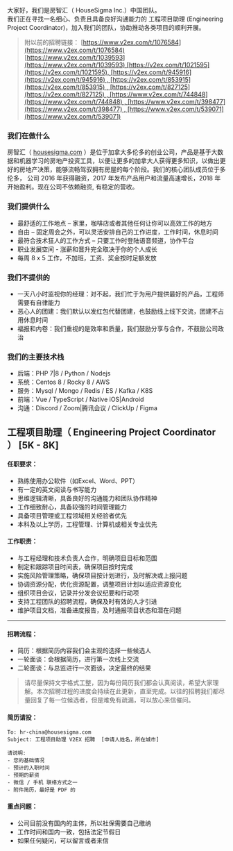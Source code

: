 大家好，我们是房智汇（ HouseSigma Inc.）中国团队。  
我们正在寻找一名细心、负责且具备良好沟通能力的 工程项目助理 (Engineering Project Coordinator)，加入我们的团队，协助推动各类项目的顺利开展。

> 附以前的招聘链接： [https://www.v2ex.com/t/1076584](https://www.v2ex.com/t/1076584) [https://www.v2ex.com/t/1039593](https://www.v2ex.com/t/1039593) [https://v2ex.com/t/1021595](https://v2ex.com/t/1021595), [https://v2ex.com/t/945916](https://v2ex.com/t/945916) , [https://v2ex.com/t/853915](https://v2ex.com/t/853915) , [https://v2ex.com/t/827125](https://v2ex.com/t/827125) , [https://www.v2ex.com/t/744848](https://www.v2ex.com/t/744848) , [https://www.v2ex.com/t/398477](https://www.v2ex.com/t/398477) , [https://www.v2ex.com/t/539071](https://www.v2ex.com/t/539071)

### 我们在做什么

房智汇（ [housesigma.com](http://housesigma.com/) ）是位于加拿大多伦多的创业公司，产品是基于大数据和机器学习的房地产投资工具，以便让更多的加拿大人获得更多知识，以做出更好的房地产决策，能够流畅驾驭拥有房屋的每个阶段。我们的核心团队成员位于多伦多， 公司 2016 年获得融资，2017 年发布产品用户和流量高速增长，2018 年开始盈利。现在公司不依赖融资, 有稳定的营收。

### 我们提供什么

- 最舒适的工作地点 – 家里，咖啡店或者其他任何让你可以高效工作的地方
- 自由 – 固定周会之外，可以灵活安排自己的工作进度，工作时间，休息时间
- 最符合技术狂人的工作方式 – 只要工作时登陆语音频道，协作平台
- 职业发展空间 - 涨薪和晋升完全取决于你的个人成长
- 每周 8 x 5 工作，不加班，工资、奖金按时足额发放

### 我们不提供的

- 一天八小时监视你的经理：对不起，我们忙于为用户提供最好的产品，工程师需要有自律能力
- 恶心人的团建：我们默认以发红包代替团建，也鼓励线上线下交流，团建不占用休息时间
- 福报和内卷：我们重视的是效率和质量，我们鼓励分享与合作，不鼓励公司政治

### 我们的主要技术栈

- 后端：PHP 7|8 / Python / Nodejs
- 系统：Centos 8 / Rocky 8 / AWS
- 服务：Mysql / Mongo / Redis / ES / Kafka / K8S
- 前端：Vue / TypeScript / Native iOS|Android
- 沟通：Discord / Zoom|腾讯会议 / ClickUp / Figma

## 工程项目助理（ Engineering Project Coordinator ） [5K - 8K]

#### 任职要求：

- 熟练使用办公软件（如Excel、Word、PPT）
- 有一定的英文阅读与书写能力
- 思维逻辑清晰，具备良好的沟通能力和团队协作精神
- 工作细致耐心，具备较强的时间管理能力
- 具备项目管理或工程领域相关经验者优先
- 本科及以上学历，工程管理、计算机或相关专业优先

#### 工作职责：

- 与工程经理和技术负责人合作，明确项目目标和范围
- 制定和跟踪项目时间表，确保项目按时完成
- 实施风险管理策略，确保项目按计划进行，及时解决或上报问题
- 协调资源分配，优化资源配置，调整项目计划以适应资源变化
- 组织项目会议，记录并分发会议纪要和行动项
- 支持工程团队的招聘流程，确保及时有效的人才引进
- 维护项目文档，准备进度报告，及时通报项目状态和潜在问题

---

#### 招聘流程：

- 简历：根据简历内容我们会主观的选择一些候选人
- 一轮面谈：会根据简历，进行第一次线上交流
- 二轮面谈：与总监进行一次面谈，决定最终的结果

> 请尽量保持文字格式工整，因为每份简历我们都会认真阅读，希望大家理解。本次招聘过程的进度会持续在此更新，直至完成。以往的招聘我们都尽量回复了每一位候选者，但是难免有疏漏，可以放心来信催问。

#### 简历请投：

```plain
To: hr-china@housesigma.com
Subject: 工程项目助理 V2EX 招聘  [申请人姓名，所在城市] 

请说明:
- 您的基础情况
- 预计的入职时间
- 预期的薪资
- 微信 / 手机 联络方式之一
- 附件简历，最好是 PDF 的
```

#### 重点问题：

- 公司目前没有国内的主体，所以社保需要自己缴纳
- 工作时间和国内一致，包括法定节假日
- 如果任何疑问，可以留言或者来信
